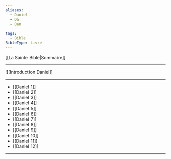 ```yaml
---
aliases:
  - Daniel
  - Da
  - Dan

tags:
  - Bible
BibleType: Livre
---
```

[[La Sainte Bible|Sommaire]]

---

![[Introduction Daniel]]

---
- [[Daniel 1]] 
- [[Daniel 2]] 
- [[Daniel 3]] 
- [[Daniel 4]] 
- [[Daniel 5]] 
- [[Daniel 6]] 
- [[Daniel 7]] 
- [[Daniel 8]] 
- [[Daniel 9]] 
- [[Daniel 10]] 
- [[Daniel 11]] 
- [[Daniel 12]] 


---
